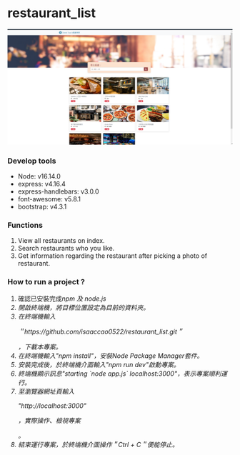 # restaurant_list

<img src="https://github.com/isaaccao0522/restaurant_list/blob/main/cover.png" alt="專案首頁">
<section class="Develop tools">
  <h3>Develop tools</h3>
  <ul>
    <li>Node: v16.14.0</li>
    <li>express: v4.16.4</li>
    <li>express-handlebars: v3.0.0</li>
    <li>font-awesome: v5.8.1</li>
    <li>bootstrap: v4.3.1</li>
  </ul>
</scetion>

<section class="function">
  <h3>Functions</h3>
  <ol>
    <li>View all restaurants on index.</li>
    <li>Search restaurants who you like.</li>
    <li>Get information regarding the restaurant after picking a photo of restaurant.</li>
  </ol>
</scetion>

<section class="how-to -run">
  <h3>How to run a project ?</h3>
  <ol>
    <li>確認已安裝完成<i>npm<i/> 及 <i>node.js</i></li>
    <li>開啟終端機，將目標位置設定為目前的資料夾。</li>
    <li>在終端機輸入<p>＂https://github.com/isaaccao0522/restaurant_list.git＂</p>，下載本專案。</li>
    <li>在終端機輸入"npm install"，安裝Node Package Manager套件。</li>
    <li>安裝完成後，於終端機介面輸入"npm run dev"啟動專案。</li>
    <li>終端機顯示訊息"starting `node app.js` localhost:3000"，表示專案順利運行。</li>
    <li>至瀏覽器網址頁輸入<p>"http://localhost:3000"</p>，實際操作、檢視專案</p>。</li>
    <li>結束運行專案，於終端機介面操作＂Ctrl + C＂便能停止。</li>
  </ol>
</scetion>




